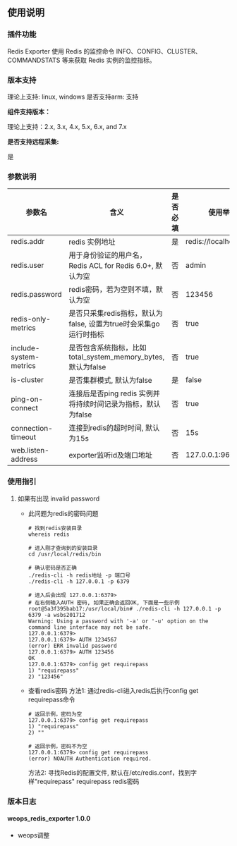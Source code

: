 ## 使用说明

### 插件功能

Redis Exporter 使用 Redis 的监控命令 INFO、CONFIG、CLUSTER、COMMANDSTATS 等来获取 Redis 实例的监控指标。

### 版本支持

理论上支持: linux, windows
是否支持arm: 支持

**组件支持版本：**

理论上支持：2.x, 3.x, 4.x, 5.x, 6.x, and 7.x

**是否支持远程采集:**

是

### 参数说明

| **参数名**             | **含义**                                                        | **是否必填** | **使用举例**           |
|------------------------|---------------------------------------------------------------|-------------|------------------------|
| redis.addr             | redis 实例地址                                                  | 是           | redis://localhost:6379 |
| redis.user             | 用于身份验证的用户名，Redis ACL for Redis 6.0+, 默认为空         | 否           | admin                  |
| redis.password         | redis密码，若为空则不填，默认为空                                 | 否           | 123456                 |
| redis-only-metrics     | 是否只采集redis指标，默认为false, 设置为true时会采集go运行时指标 | 否           | true                   |
| include-system-metrics | 是否包含系统指标，比如total_system_memory_bytes, 默认为false     | 否           | true                   |
| is-cluster             | 是否集群模式, 默认为false                                       | 是           | false                  |
| ping-on-connect        | 连接后是否ping redis 实例并将持续时间记录为指标，默认为false     | 否           | true                   |
| connection-timeout     | 连接到redis的超时时间, 默认为15s                                | 否           | 15s                     |
| web.listen-address     | exporter监听id及端口地址                                        | 否           | 127.0.0.1:9601         |


### 使用指引

1. 如果有出现 invalid password
   - 此问题为redis的密码问题

        ```
        # 找到redis安装目录
        whereis redis 

        # 进入刚才查询到的安装目录
        cd /usr/local/redis/bin

        # 确认密码是否正确  
        ./redis-cli -h redis地址 -p 端口号 
        ./redis-cli -h 127.0.0.1 -p 6379

        # 进入后会出现 127.0.0.1:6379>
        # 在右侧输入AUTH 密码, 如果正确会返回OK, 下面是一些示例
        root@5a3f395bab17:/usr/local/bin# ./redis-cli -h 127.0.0.1 -p 6379 -a wsbs201712
        Warning: Using a password with '-a' or '-u' option on the command line interface may not be safe.
        127.0.0.1:6379> 
        127.0.0.1:6379> AUTH 1234567
        (error) ERR invalid password
        127.0.0.1:6379> AUTH 123456
        OK
        127.0.0.1:6379> config get requirepass
        1) "requirepass"
        2) "123456"
        ```  

   - 查看redis密码
     方法1: 通过redis-cli进入redis后执行config get requirepass命令

     ```
     # 返回示例，密码为空
     127.0.0.1:6379> config get requirepass
     1) "requirepass"
     2) ""
     
     # 返回示例，密码不为空
     127.0.0.1:6379> config get requirepass
     (error) NOAUTH Authentication required.
     ```

     方法2: 寻找Redis的配置文件, 默认在/etc/redis.conf，找到字样"requirepass"
     requirepass redis密码


### 版本日志

#### weops_redis_exporter 1.0.0

- weops调整
